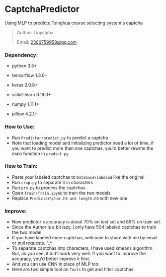 # CaptchaPredictor
Using MLP to predicte Tsinghua course selecting system's captcha

> Author: 	Tinyalpha
>
> Email:	2366759958@qq.com

### Dependency:

* python 3.5+

* tensorflow 1.3.0+

* keras 2.0.8+

* scikit-learn 0.19.0+

* numpy 1.11.1+

* pillow 4.2.1+

### How to Use:

* Run `Predictor/predict.py` to predict a captcha
* Note that loading model and initializing predictor need a lot of time, if you want to predict more than one captchas, you'd better rewrite the main function in `predict.py`

### How to Train:

* Paste your labeled captchas to `Database\labeled` like the original
* Run `crop.py` to separate it in characters 
* Run `pro.py` to process the captchas
* Open `Train\Train.ipynb` to train the two models
* Replace `Predictor\char.h5 and length.h5` with new one

### Improve:

* Now predictor's  accuracy is about 70% on test set and 89% on train set.
* Since the Author is a bit lazy, I only have 504 labeled captchas to train the two model.
* If you have labeled more captchas, welcome to share with me by email or pull requests. ^_^
* To separate captchas into characters, I have used kmeans algorithm. But, as you see, it did't work very well. If you want to improve the accuracy, you'd better improve it first.
* And you can use CNN in place of MLP too.
* Here are two simple tool on `Tools` to get and filter captchas.